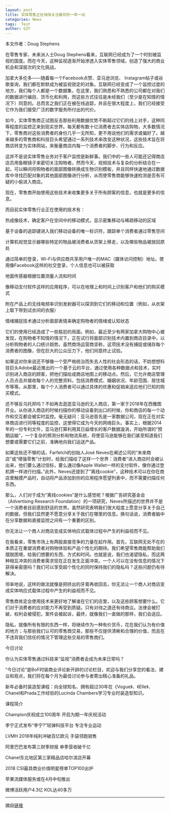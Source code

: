 ```yaml
---
layout: post
title: 实体零售正在悄悄关注着你的一举一动
categories: News
tags:  Test
author: GZY
---
```


本文作者：Doug Stephens

在零售专家、未来派人士Doug Stephens看来，互联网已经成为了一个时刻被监视的国度。而在今天，这种监视逐渐开始渗透入实体零售领域，创造了强大的商业机会和深层次的文化挑战，

加拿大多伦多――随着每一个Facebook点赞、亚马逊浏览、 Instagram帖子或谷歌查询，我们都在默默成为被监视锁定的对象。互联网已经变成了一个监控过度的地方，我们每个人都是一个数据集，在这里，我们熟悉和不熟悉的公司都在对我们的数据进行编目、货币化和利用，而这些方式往往是未经我们（至少是在知情的情况下）同意的。总而言之我们正在被在线追踪，并且在很大程度上，我们已经接受它作为我们接受广泛的数字服务所付出的代价。

如今，实体零售商正试图反击那些利用数据优势不断超过它们的线上对手，这种同等程度的监控正来到现实世界。每天都有数十亿消费者去实体店购物，大多数情况下，零售商对这些消费者的身份几乎一无所知，更不用说他们的需求或偏好了。越来越多的零售商和科技巨头希望通过一系列技术来改变这种状况，这些技术旨在将商店转变为实体网站，来衡量商店内每一个消费者的脚步、行为和反应。

这并不是说实体零售业务对于客户监控是新鲜事。我们中的一些人可能还记得商店店员用鱼眼镜子来密切关注购物者。然而今天，视频技术与复杂的分析结合在一起，可以瞬间将购物者的面部图像转换成生物识别模板，并且同样快速地通过数据库中寻找匹配对象的其他面部图像进行分析，从而使零售商能够快速检测是否有可疑的小偷进入商店。

现在，零售商开始使用这些技术来收集更多关于所有顾客的信息，也就是更多的信息。

而目前实体零售行业正在使用的技术有：

热成像技术，确定客户在空间中的移动模式，显示密集移动与稀疏移动的区域

基于设备的追踪键进入我们移动设备的唯一标识符，跟踪单个消费者通过零售空间

计算机视觉显示器哪些特定的物品被消费者从货架上移走，以及哪些物品被放回原处

通过简单的登录，Wi-Fi与供应商共享用户唯一的MAC（媒体访问控制）地址。使用像Facebook这样的社交登录，个人信息也可以被获取

地面传感器根据位置测量人流和时间

像移动支付软件这样的应用程序，可以在地理上和时间上识别客户和他们的购买模式

附在产品上的无线电频率识别发射器可以探测到它们的移动和位置（例如，从衣架上取下带到试衣间的衣服）

情绪捕捉技术通过分析面部表情来确定购物者的情绪或认知状态

它们的使用已经造成了一些尴尬的局面。例如，最近至少有两家加拿大购物中心被发现，在购物者不知情的情况下，正在试行将面部识别技术内置到商店目录中，以分析购物者的人口统计趋势。虽然商场运营商坚称，这项技术没有捕捉或储存每个消费者的图像，但在巨大的公众压力下，他们同意终止试验。

如果这对你来说还不够像一个受严格统治而失去人性的社会形态的话，不妨想想科技巨头Adobe最近推出的一个基于云的平台，通过使用各种数据点和技术，实时识别进入商店的顾客，把他们描绘成商店地图上的移动点。然后，它允许商店管理人员点击并接收每个人的完整资料，包括消费模式、婚姻状况、年龄范围、居住城市等等。从那里，每个个人消费者可以通过具体的优惠和促销来适应他们已知的购买模式。

还不够反乌托邦吗？不如再去逛逛亚马逊的无人商店，第一家于2018年在西雅图开业。从你进入商店的时候扫描你的移动设备到出口的时候，你和商店的每一个动作和交互都会被实时监控。毫无疑问：亚马逊首先是一家数据公司，现在正在对实体商店进行同等程度的监控，这使得它成为今天的网络巨头。事实上，根据2014年的一份专利文件，亚马逊打算利用其日益增长的客户数据漩涡，开始所谓的“预期运输”，一个复杂的预测分析和物流系统，将使亚马逊能够在我们甚至知道我们想要或需要它们之前，准确地向我们运送产品。

如果这些还不够的话，Farfetch的创始人José Neves在阐述公司的“未来商店”或“增强零售”计划时，给我们描绘了这样一个世界：消费者“进入商店时会被认出来，他们要么通过信标，要么通过像Apple Wallet一样的支付软件，像你通过登机牌一样进行扫描。”此外，Neves还提到了“离线cookie”，这种技术可以在你在商店里触摸产品时，自动将产品添加到你的应用程序愿望列表中，而不需要扫描任何东西。

那么，人们对于成为“离线cookies”是什么感觉呢？根据广告研究基金会（Advertising Research Foundation）的一项研究，Neves所描述的世界并不是一个消费者目前感到舒适的世界。虽然研究表明我们很大程度上愿意分享关于自己的数据，但我们显然更不愿意分享关于我们在哪里的信息。换句话说，消费者脑中在分享数据和直接监控之间有一个重要的区别。

你无法让一个商人对商店变成实体响应式载体过程中产生的利益视而不见。

在我看来，零售市场上有两股直接竞争的力量在起作用。首先，互联网无处不在的本质正在重塑消费者对购物体验和产品个性化的期待。我们希望零售商能帮助我们摆脱困境，给我们想要的东西，方式和时间。也就是说，我们也渴望隐私，而这两种相互冲突的消费者需求现在正在发生正面冲突。一个人可以在没有信息的情况下获得亲密感吗？我们可以享受超个性化的同时保持我们的隐私吗？这些问题仍有待解决。

坦率地说，这样的做法就像是把挤出的牙膏再收回去，你无法让一个商人对商店变成实体响应式载体过程中产生的利益视而不见。

零售商肯定会使用技术来更好地了解谁在它们的店里，以及这些顾客想要什么。它们对于消费者的应对能力不再受到质疑。只有对待之道还有待商议。法律会被打破，权利会被侵犯，案件会被起诉，最终，就像我们一直做的那样，我们会适应。

隐私，就像所有有限的东西一样，将继续作为一种有价货币，花在我们认为有价值的地方；与那些我们认可的零售商交易，那些不仅提供清晰和合理的价值，而且在不违背我们信任的情况下管理这些交易的零售商们。

今日讨论

你认为实体零售通过科技来“监视”消费者会成为未来日常吗？

“今日讨论”是BoF时装商业评论新开辟的讨论栏目，欢迎与我们分享您的看法、建议和观点，我们将在每个月为最佳讨论参与者寄出精心准备的礼品。

新年必备时装造型课程：向全球知名、拥有超过30年在《Vogue》、《Elle》、Chanel和Prada工作经验的Lucinda Chambers学习专业时装造型知识。

课程简介

Champion庆祝成立100周年 开启为期一年庆祝活动

李宁正式发布“李宁?”轻弹科技平台 专注专业运动

LVMH 2018年纯利冲破百亿欧元 手袋领跑销售

阿里巴巴发布第三财季财报 单季营收破千亿

Chanel东北地区第三家精品店哈尔滨店开幕

2018 CSI最具商业价值明星榜单TOP100出炉

苹果流媒体服务或在4月中旬推出

微博活跃用户4.3亿 KOL达40多万

*****

摘自[链接](https://new.qq.com/omn/20190131/20190131B04VB2.html)